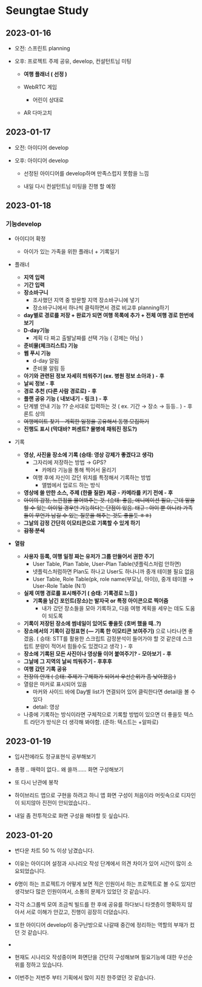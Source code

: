 # Seungtae Study

## 2023-01-16

- 오전: 스프린트 planning

- 오후: 프로젝트 주제 공유, develop, 컨설턴트님 미팅
  
  - **여행 플래너 ( 선정 )**
  
  - WebRTC 게임
    
    - 어린이 상대로
  
  - AR 다마고치

## 2023-01-17

- 오전: 아이디어 develop

- 오후: 아이디어 develop
  
  - 선정된 아이디어를 develop하며 만족스럽지 못함을 느낌
  
  - 내일 다시 컨설턴트님 미팅을 진행 할 예정

## 2023-01-18

### 기능develop

- 아이디어 확정
  
  - 아이가 있는 가족을 위한 플래너  + 기록일기

- 플래너
  
  - **지역 입력**
  - **기간 입력**
  - **장소바구니**
    - 조사했던 지역 중 방문할 지역 장소바구니에 넣기
    - 장소바구니에서 하나씩 클릭하면서 경로 비교후 planning하기
  - **day별로 경로를 저장 + 완료가 되면 여행 목록에 추가 + 전체 여행 경로 한번에 보기**
  - **D-day기능**
    - 계획 다 짜고 출발날짜를 선택 가능 ( 강제는 아님 )
  - **준비물(체크리스트) 기능**
  - **웹 푸시 기능**
    - d-day 알림
    - 준비물 알림 등
  - **아기와 관련된 정보 자세히 띄워주기 (ex. 병원 정보 소아과 ) - 후**
  - **날씨 정보 - 후**
  - **경로 추천 (다른 사람 경로로) - 후**
  - **플랜 공유 기능 ( 내보내기 - 링크 ) - 후**
  - 단계별 안내 기능 ?? 순서대로 입력하는 것 ( ex. 기간 → 장소 → 등등.. ) - 후론트 상의
  - ~~여행메이트 찾기 - 계획한 일정을 공유해서 동행 모집하기~~
  - **진행도 표시 (막대바? 퍼센트? 물병에 채워진 정도?)**

- 기록
  
  - **영상, 사진을 장소에 기록 (승태: 영상 강제가 좋겠다고 생각)**
    - 그자리에 저장하는 방법 → GPS?
      - 카메라 기능을 통해 찍어서 올리기
    - 여행 후에 자신이 갔던 위치를 특정해서 기록하는 방법
      - 앨범에서 업로드 하는 방식
  - **영상에 쓸 만한 소스, 주제 (한줄 질문) 제공 - 카메라를 키기 전에 - 후**
  - ~~아이의 감정, 느낀점을 물어봐주는 것. (승태: 좋음, 애니메이션 필요, 근데 말을 할 수 있는 아이일 경우만 가능하다는 단점이 있음. 태규 : 아이 뿐 아니라 가족들이 무언가 남길 수 있는 질문을 해주는 것도 좋을듯 ㅎㅎ)~~
  - **그날의 감정 간단히 이모티콘으로 기록할 수 있게 하기**
  - **~~감정 분석~~**

- **열람**
  
  - **사용자 등록, 여행 일정 짜는 유저가 그룹 만들어서 권한 주기**
    - User Table, Plan Table, User-Plan Table(넷플릭스처럼 안하면)
    - 넷플릭스처럼하면 Plan도 하나고 User도 하나니까 중개 테이블 필요 없음
    - User Table, Role Table(pk, role name(부모님, 아이)), 중개 테이블 → User-Role Table (N:1)
  - **실제 여행 경로를 표시해주기 ( 승태: 기록경로 느낌 )**
    - **기록을 남긴 포인트(장소)는 발자국 or 특정 아이콘으로 찍어줌**
      - 내가 갔던 장소들을 모아 기록하고, 다음 여행 계획을 세우는 데도 도움이 되도록
  - **기록이 저장된 장소에 썸네일이 있어도 좋을듯 (호버 했을 때..?)**
  - **장소에서의 기록이 감정표현 (— 기록 한 이모티콘 보여주기)** 으로 나타나면 좋겠음. ( 승태: STT를 활용한 스크립트 감정분석이 들어가야 할 것 같은데 스크립트 분량이 적어서 힘들수도 있겠다고 생각 ) - 후
  - **장소에 기록된 모든 사진이나 영상들 이어 붙여주기? - 모아보기 - 후**
  - **그날에 그 지역의 날씨 띄워주기 - 후후후**
  - **여행 갔던 기록 공유**
  - ~~전장의 안개 ( 승태: 주제가 구체화가 되어서 우선순위가 좀 낮아졌음 )~~
  - 열람은 마커로 표시되어 있음
    - 마커와 사이드 바에 Day별 list가 연결되어 있어 클릭한다면 detail을 볼 수 있다
    - detail: 영상
  - 나중에 기록하는 방식이라면 구체적으로 기록할 방법이 있으면 더 좋을듯 텍스트 라던가 방식은 더 생각해 봐야함. (준하: 텍스트는 +알파로)

## 2023-01-19

- 입사전에라도 정규표현식 공부해보기

- 총평 .. 매력이 없다.. 왜 쓸까…… 화면 구성해보기

- 또 다시 난관에 봉착 

- 하이브리드 앱으로 구현을 하려고 하니 앱 화면 구성이 처음이라 머릿속으로 디자인이 되지않아 진전이 안되었습니다..

- 내일 좀 전투적으로 화면 구성을 해야할 듯 싶습니다.
  
  

## 2023-01-20

- 번다운 차트 50 % 이상 남겼습니다.

- 이유는 아이디어 설정과 시나리오 작성 단계에서 의견 차이가 있어 시간이 많이 소요되었습니다.

- 6명이 하는 프로젝트가 어떻게 보면 적은 인원이서 하는 프로젝트로 볼 수도 있지만 생각보다 많은 인원이여서, 소통의 문제가 있었던 것 같습니다.

- 각각 소그룹씩 모여 조금씩 빌드를 한 후에 공유를 하다보니 타겟층이 명확하지 않아서 서로 이해가 안갔고, 진행이 굉장히 더뎠습니다.

- 또한 아이디어 develop이 중구난방으로 나갈때 중간에 정리하는 역할의 부재가 컸던 것 같습니다.

- 

- 현재도 시나리오 작성중이며 화면단을 간단히 구성해보며 필요기능에 대한 우선순위를 정하고 있습니다.

- 이번주는 저번주 부터 기획에서 많이 지친 한주였던 것 같습니다.